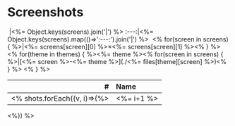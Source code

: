 # Screenshots

 &nbsp;|<%= Object.keys(screens).join('|') %>
:---:|<%= Object.keys(screens).map(()=>':---:').join('|') %>
&nbsp;<% for(screen in screens) { %>|<%= screens[screen][0] %>&times;<%= screens[screen][1] %><% } %>
<% for(theme in themes) { %><%= theme %><% for(screen in screens) { %>|[<%= screen %>-<%= theme %>](./<%= files[theme][screen] %>)<% } %>
<% } %>

|#|Name|
|---:|:---|
<% shots.forEach((v, i)=>{%>|<%= i+1 %>|[<%= v %>](./<%= (i+1) < 10 ? '0' + (i+1) : (i+1) %>_<%= v %>.md)|
<%}) %>
